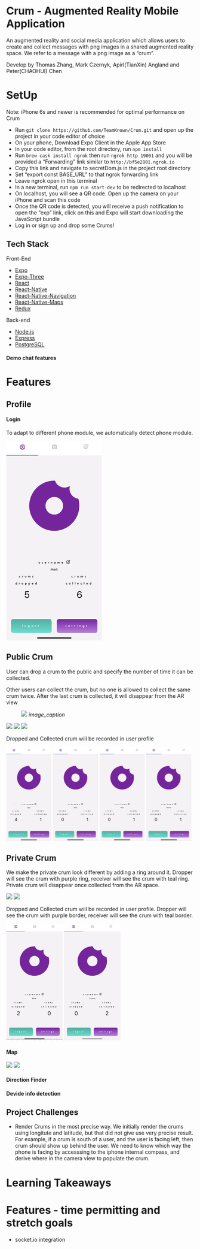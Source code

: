 # Crum - Augmented Reality Mobile Application

An augmented reality and social media application which allows users to create and collect messages with png images in a shared augmented reality space. We refer to a message with a png image as a “crum”.

Develop by Thomas Zhang, Mark Czernyk, Apirl(TianXin) Angland and Peter(CHAOHUI) Chen

# SetUp

Note: iPhone 6s and newer is recommended for optimal performance on Crum

- Run `git clone https://github.com/TeamKnown/Crum.git` and open up the project in your code editor of choice
- On your phone, Download Expo Client in the Apple App Store
- In your code editor, from the root directory, run `npm install`
- Run `brew cask install ngrok` then run `ngrok http 19001` and you will be provided a “Forwarding” link similar to `http://bf5e2801.ngrok.io`
- Copy this link and navigate to secretDom.js in the project root directory
- Set “export const BASE_URL” to that ngrok forwarding link
- Leave ngrok open in this terminal
- In a new terminal, run `npm run start-dev` to be redirected to localhost
- On localhost, you will see a QR code. Open up the camera on your iPhone and scan this code
- Once the QR code is detected, you will receive a push notification to open the “exp” link, click on this and Expo will start downloading the JavaScript bundle
- Log in or sign up and drop some Crums!

## Tech Stack

Front-End

- [Expo](https://expo.io/learn)
- [Expo-Three](https://github.com/expo/expo-three)
- [React](https://facebook.github.io/react/)
- [React-Native](https://github.com/facebook/react-native)
- [React-Native-Navigation](https://github.com/wix/react-native-navigation)
- [React-Native-Maps](https://github.com/react-native-community/react-native-maps)
- [Redux](https://redux.js.org/)

Back-end

- [Node.js](https://nodejs.org/en/)
- [Express](http://expressjs.com/)
- [PostgreSQL](https://www.postgresql.org/)

#### Demo chat features

# Features

## Profile

#### Login

To adapt to different phone module, we automatically detect phone module.

<p float="left">
  <img src="public/Device.gif">
</p>

## Public Crum

User can drop a crum to the public and specify the number of time it can be collected.

Other users can collect the crum, but no one is allowed to collect the same crum twice. After the last crum is collected, it will disappear from the AR view

<!-- <p float="left">
<pre min-width='24%'>image_caption</pre>
<pre minWidth='24%'>image_caption</pre>
<pre text-align='center' width='24%'>image_caption</pre>
<pre width='24%'>image_caption</pre>

</p > -->

<p float="left">
<figure maxWidth='24%' display="flex" flex-direction="column">
<img src="public/Public_1.gif">
<em>image_caption</em>
 </figure>
<img width='24%'src="public/Public_2.gif">
<img width='24%'src="public/Public_3.gif">
<img width='24%'src="public/Public_4.gif">
</p >

Dropped and Collected crum wiil be recorded in user profile

<p float="left">
<img width='24%' src="public/Public_5.gif">
<img width='24%' src="public/Public_6.gif">
<img width='24%' src="public/Public_7.gif">
<img width='24%' src="public/Public_8.gif">
</p>

## Private Crum

We make the private crum look different by adding a ring around it. Dropper will see the crum with purple ring, receiver will see the crum with teal ring. Private crum will disappear once collected from the AR space.

<p float="left">
<img width='30%' src="public/Private_1.gif">
<img width='30%' src="public/Private_2.gif">
</p>

Dropped and Collected crum wiil be recorded in user profile. Dropper will see the crum with purple border, receiver will see the crum with teal border.

<p float="left">
<img width='30%' src="public/Private_3.gif">
<img width='30%' src="public/Private_4.gif">
</p>

#### Map

<p float="left">
  <img src="public/Map.gif">
  <img src="public/Direction.gif">
</p>

#### Direction Finder

#### Devide info detection

## Project Challenges

- Render Crums in the most precise way. We initially render the crums using longitute and latitude, but that did not give use very precise result. For example, if a crum is south of a user, and the user is facing left, then crum should show up behind the user. We need to know which way the phone is facing by accesssing to the iphone internal compass, and derive where in the camera view to populate the crum.

# Learning Takeaways

# Features - time permitting and stretch goals

- socket.io integration
